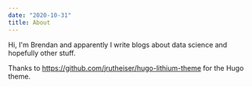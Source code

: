 ```yaml
---
date: "2020-10-31"
title: About
---
```


Hi, I'm Brendan and apparently I write blogs about data science and hopefully other stuff. 


Thanks to https://github.com/jrutheiser/hugo-lithium-theme for the Hugo theme. 